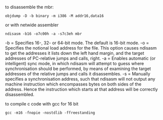 to disassemble the mbr:

    objdump -D -b binary -m i386 -M addr16,data16

or with netwide assembler

    ndisasm -b16 -o7c00h -a -s7c3eh mbr

-b = Specifies 16-, 32- or 64-bit mode. The default is 16-bit mode.
-o = Specifies the notional load address for the file. This option causes
ndisasm to get the addresses it lists down the left hand margin, and the
target addresses of PC-relative jumps and calls, right.
-a = Enables automatic (or intelligent) sync mode, in which ndisasm will
attempt to guess where synchronisation should be performed, by means of
examining the target addresses of the relative jumps and calls it disassembles.
-s = Manually specifies a synchronisation address, such that ndisasm will not
output any machine instruction which encompasses bytes on both sides of the
address. Hence the instruction which starts at that address will be correctly
disassembled.

to compile c code with gcc for 16 bit

    gcc -m16 -fnopie -nostdlib -ffreestanding
